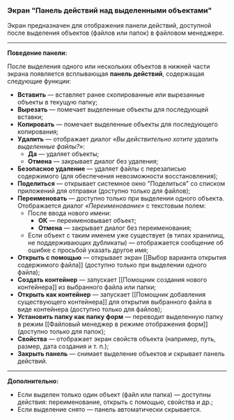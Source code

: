 ### Экран "Панель действий над выделенными объектами"

Экран предназначен для отображения панели действий, доступной после выделения объектов (файлов или папок) в файловом менеджере.

---

**Поведение панели:**

После выделения одного или нескольких объектов в нижней части экрана появляется всплывающая **панель действий**, содержащая следующие функции:

- **Вставить** — вставляет ранее скопированные или вырезанные объекты в текущую папку;
- **Вырезать** — помечает выделенные объекты для последующей вставки;
- **Копировать** — помечает выделенные объекты для последующего копирования;
- **Удалить** — отображает диалог *«Вы действительно хотите удалить выделенные файлы?»*:
  - **Да** — удаляет объекты;
  - **Отмена** — закрывает диалог без удаления;
- **Безопасное удаление** — удаляет файлы с перезаписью содержимого (для обеспечения невозможности восстановления);
- **Поделиться** — открывает системное окно "Поделиться" со списком приложений для отправки (доступно только для файлов);
- **Переименовать** — доступно только при выделении одного объекта. Отображается диалог *«Переименование»* с текстовым полем:
  - После ввода нового имени:
    - **ОК** — переименовывает объект;
    - **Отмена** — закрывает диалог без переименования;
  - Если объект с таким именем уже существует (в типах хранилищ, не поддерживающих дубликаты) — отображается сообщение об ошибке с просьбой указать другое имя;
- **Открыть с помощью** — открывает экран [[Выбор варианта открытия содержимого файла]] (доступно только при выделении одного файла);
- **Создать контейнер** — запускает [[Помощник создания нового контейнера]] из выбранного файла или папки;
- **Открыть как контейнер** — запускает [[Помощник добавления существующего контейнера]] для открытия выбранного файла в виде контейнера (доступно только для файлов);
- **Установить папку как папку форм** — переводит выделенную папку в режим [[Файловый менеджер в режиме отображения форм]] (доступно только для папок);
- **Свойства** — отображает экран свойств объекта (например, путь, размер, дата создания и т. п.);
- **Закрыть панель** — снимает выделение объектов и скрывает панель действий.

---

**Дополнительно:**

- Если выделен только один объект (файл или папка) — доступны действия: переименование, открыть с помощью, свойства и др.;
- Если выделение снято — панель автоматически скрывается.
